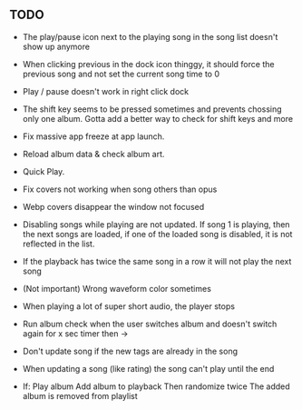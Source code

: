## TODO
- The play/pause icon next to the playing song in the song list doesn't show up anymore

- When clicking previous in the dock icon thinggy, it should force the previous song and not set the current song time to 0

- Play / pause doesn't work in right click dock

- The shift key seems to be pressed sometimes and prevents chossing only one album. Gotta add a better way to check for shift keys and more

- Fix massive app freeze at app launch.

- Reload album data & check album art.

- Quick Play.

- Fix covers not working when song others than opus

- Webp covers disappear the window not focused

- Disabling songs while playing are not updated. If song 1 is playing, then the next songs are loaded, if one of the loaded song is disabled, it is not reflected in the list.

- If the playback has twice the same song in a row it will not play the next song

- (Not important) Wrong waveform color sometimes

- When playing a lot of super short audio, the player stops

- Run album check when the user switches album and doesn't switch again for x sec timer then ->
- Don't update song if the new tags are already in the song

- When updating a song (like rating) the song can't play until the end

- If:
  Play album
  Add album to playback
  Then randomize twice
  The added album is removed from playlist
